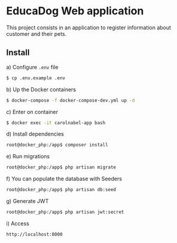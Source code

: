 # EducaDog Web application

This project consists in an application to register information about customer and their pets.

## Install

a) Configure `.env` file

```bash 
$ cp .env.example .env
```

b) Up the Docker containers
```bash 
$ docker-compose -f docker-compose-dev.yml up -d
```
c) Enter on container
```bash
$ docker exec -it carolnabel-app bash
```

d) Install dependencies
```bash
root@docker_php:/app$ composer install
```

e) Run migrations
```bash
root@docker_php:/app$ php artisan migrate
```

f) You can populate the database with Seeders
```bash
root@docker_php:/app$ php artisan db:seed
```

g) Generate JWT
```bash
root@docker_php:/app$ php artisan jwt:secret
```

i) Access 
```
http://localhost:8000
```
